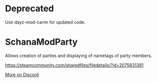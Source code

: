 # Deprecated

Use dayz-mod-carim for updated code.


# SchanaModParty

Allows creation of parties and displaying of nametags of party members.

<https://steamcommunity.com/sharedfiles/filedetails/?id=2075831381>

[More on Discord](https://discord.gg/kdPnVu4)
